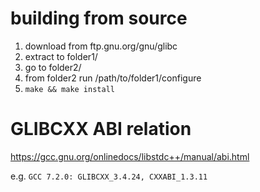 # building from source

1. download from ftp.gnu.org/gnu/glibc
2. extract to folder1/
3. go to folder2/
4. from folder2 run /path/to/folder1/configure
5. `make && make install`

# GLIBCXX ABI relation

https://gcc.gnu.org/onlinedocs/libstdc++/manual/abi.html

e.g. `GCC 7.2.0: GLIBCXX_3.4.24, CXXABI_1.3.11`
